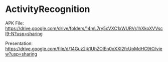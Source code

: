 # ActivityRecognition

APK File: https://drive.google.com/drive/folders/14mL7ry5cVXC1xWURVs1hXkoXVVscl9-N?usp=sharing

Presentation: https://drive.google.com/file/d/14Guz2ik1UhZOlEn0oXXI2fcUpMdHC9tO/view?usp=sharing

